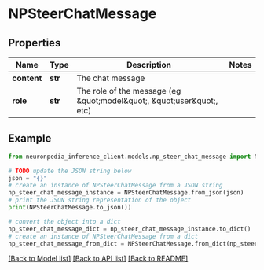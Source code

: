 # NPSteerChatMessage


## Properties

Name | Type | Description | Notes
------------ | ------------- | ------------- | -------------
**content** | **str** | The chat message | 
**role** | **str** | The role of the message (eg \&quot;model\&quot;, \&quot;user\&quot;, etc) | 

## Example

```python
from neuronpedia_inference_client.models.np_steer_chat_message import NPSteerChatMessage

# TODO update the JSON string below
json = "{}"
# create an instance of NPSteerChatMessage from a JSON string
np_steer_chat_message_instance = NPSteerChatMessage.from_json(json)
# print the JSON string representation of the object
print(NPSteerChatMessage.to_json())

# convert the object into a dict
np_steer_chat_message_dict = np_steer_chat_message_instance.to_dict()
# create an instance of NPSteerChatMessage from a dict
np_steer_chat_message_from_dict = NPSteerChatMessage.from_dict(np_steer_chat_message_dict)
```
[[Back to Model list]](../README.md#documentation-for-models) [[Back to API list]](../README.md#documentation-for-api-endpoints) [[Back to README]](../README.md)


